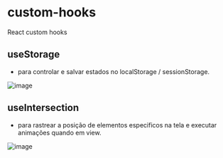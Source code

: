 # custom-hooks
React custom hooks

## useStorage
- para controlar e salvar estados no localStorage / sessionStorage.
 
![image](https://user-images.githubusercontent.com/75024157/173206345-cba9d3d7-4100-4bf6-9d46-7452902f0a27.png)


## useIntersection
- para rastrear a posição de elementos especificos na tela e executar animações quando em view.
 
![image](https://user-images.githubusercontent.com/75024157/173206355-ec711fb3-b979-4971-b6c0-a09a398a38ba.png)
